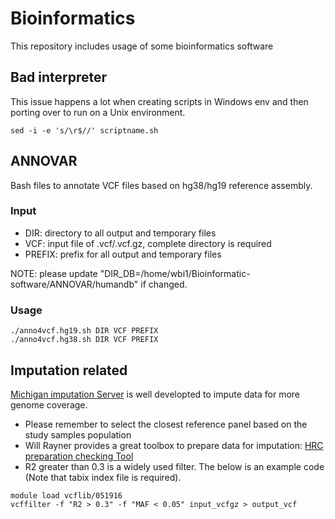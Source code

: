 # Bioinformatics
This repository includes usage of some bioinformatics software

## Bad interpreter  
This issue happens a lot when creating scripts in Windows env and then porting over to run on a Unix environment.
```
sed -i -e 's/\r$//' scriptname.sh
```

## ANNOVAR
Bash files to annotate VCF files based on hg38/hg19 reference assembly.

### Input
- DIR: directory to all output and temporary files
- VCF: input file of .vcf/.vcf.gz, complete directory is required
- PREFIX: prefix for all output and temporary files

NOTE: please update "DIR_DB=/home/wbi1/Bioinformatic-software/ANNOVAR/humandb" if changed.
### Usage
```
./anno4vcf.hg19.sh DIR VCF PREFIX
./anno4vcf.hg38.sh DIR VCF PREFIX
```

## Imputation related
[Michigan imputation Server](https://imputationserver.sph.umich.edu/index.html#!pages/home) is well developted to impute data for more genome coverage.
- Please remember to select the closest reference panel based on the study samples population
- Will Rayner provides a great toolbox to prepare data for imputation: [HRC preparation checking Tool](http://www.well.ox.ac.uk/~wrayner/tools/)
- R2 greater than 0.3 is a widely used filter. The below is an example code (Note that tabix index file is required).
```
module load vcflib/051916
vcffilter -f "R2 > 0.3" -f "MAF < 0.05" input_vcfgz > output_vcf  
```
